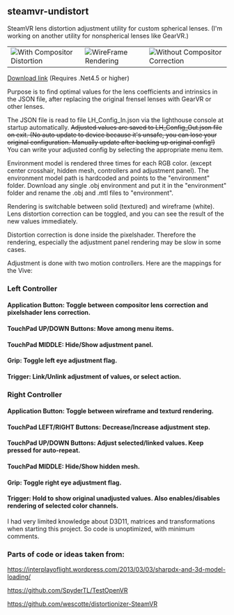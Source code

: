 ## steamvr-undistort

SteamVR lens distortion adjustment utility for custom spherical lenses. 
(I'm working on another utility for nonspherical lenses like GearVR.)


<table border="0"><tr><td>
<img src="https://github.com/sencercoltu/steamvr-undistort/blob/master/images/2018-09-23-AM_12_54_08.png?raw=true"/>With Compositor Distortion
  </td><td>
<img src="https://github.com/sencercoltu/steamvr-undistort/blob/master/images/2018-09-23-AM_12_54_19.png?raw=true"/>WireFrame Rendering
  </td>
  <td>
<img src="https://github.com/sencercoltu/steamvr-undistort/blob/master/images/2018-09-23-AM_12_54_34.png?raw=true"/>Without Compositor Correction
  </td></tr></table>

[Download link](https://github.com/sencercoltu/steamvr-undistort/releases)
(Requires .Net4.5 or higher)

Purpose is to find optimal values for the lens coefficients and intrinsics in the JSON file, after replacing the original frensel lenses with GearVR or other lenses.

The JSON file is read to file LH_Config_In.json via the lighthouse console at startup automatically.
~~Adjusted values are saved to LH_Config_Out.json file on exit. (No auto update to device because it's unsafe, you can lose your original configuration. Manually update after backing up original config!)~~ You can write your adjusted config by selecting the appropriate menu item.

Environment model is rendered three times for each RGB color. (except center crosshair, hidden mesh, controllers and adjustment panel).
The environment model path is hardcoded and points to the "environment" folder. Download any single .obj environment and put it in the "environment" folder and rename the .obj and .mtl files to "environment".

Rendering is switchable between solid (textured) and wireframe (white). Lens distortion correction can be toggled, and you can see the result of the new values immediately.

Distortion correction is done inside the pixelshader. Therefore the rendering, especially the adjustment panel rendering may be slow in some cases.

Adjustment is done with two motion controllers. Here are the mappings for the Vive:

### Left Controller
#### Application Button: Toggle between compositor lens correction and pixelshader lens correction.
#### TouchPad UP/DOWN Buttons: Move among menu items.
#### TouchPad MIDDLE: Hide/Show adjustment panel.
#### Grip: Toggle left eye adjustment flag.
#### Trigger: Link/Unlink adjustment of values, or select action.

### Right Controller
#### Application Button: Toggle between wireframe and texturd rendering.
#### TouchPad LEFT/RIGHT Buttons: Decrease/Increase adjustment step.
#### TouchPad UP/DOWN Buttons: Adjust selected/linked values. Keep pressed for auto-repeat.
#### TouchPad MIDDLE: Hide/Show hidden mesh.
#### Grip: Toggle right eye adjustment flag.
#### Trigger: Hold to show original unadjusted values. Also enables/disables rendering of selected color channels. 



I had very limited knowledge about D3D11, matrices and transformations when starting this project. So code is unoptimized, with minimum comments.  


### Parts of code or ideas taken from:

https://interplayoflight.wordpress.com/2013/03/03/sharpdx-and-3d-model-loading/

https://github.com/SpyderTL/TestOpenVR

https://github.com/wescotte/distortionizer-SteamVR
